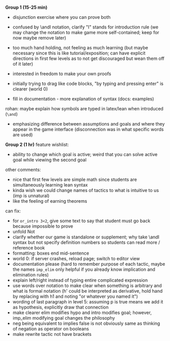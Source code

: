 **Group 1 (15-25 min)**
- disjunction exercise where you can prove both
- confused by \andI notation, clarify "I" stands for introduction rule (we may change the notation to make game more self-contained; keep for now maybe remove later)

- too much hand holding, not feeling as much learning (but maybe necessary since this is like tutorial/exposition; can have explicit directions in first few levels as to not get discouraged but wean them off of it later)

- interested in freedom to make your own proofs

- initially trying to drag like code blocks, "by typing and pressing enter" is clearer (world 0)

- fill in documentation - more explanation of syntax
(docs: examples)

rohan: maybe explain how symbols are typed in latex/lean when introduced (`\and`)

- emphasizing difference between assumptions and goals and where they appear in the game interface (disconnection was in what specific words are used)

**Group 2 (1 hr)**
feature wishlist:
- ability to change which goal is active; weird that you can solve active goal while viewing the second goal

other comments:
- nice that first few levels are simple math since students are simultaneously learning lean syntax
- kinda wish we could change names of tactics to what is intuitive to us (imp is unnatural)
- like the feeling of earning theorems

can fix:
- for `or_intro 3<2`, give some text to say that student must go back because impossible to prove
- unfold Not
- clarify whether our game is standalone or supplement; why take \andI syntax but not specify definition numbers so students can read more / reference book
- formatting: boxes end mid-sentence
- world 0: if server crashes, reload page; switch to editor view
- documentation please (hard to remember purpose of each tactic, maybe the names `imp_elim` only helpful if you already know implication and elimination rules)
- explain left/right instead of typing entire complicated expression
- use words over notation to make clear when something is arbitrary and what is formal notation (h' could be interpreted as derivative, hold hand by replacing with h1 and noting "or whatever you named it")
- wording of last paragraph in level 5: assuming p is true means we add it as hypothesis, explicitly draw that connection
- make clearer elim modifies hypo and intro modifies goal; however, imp_elim modifying goal changes the philosophy
- neg being equivalent to implies false is not obviously same as thinking of negation as operator on booleans
- make rewrite tactic not have brackets